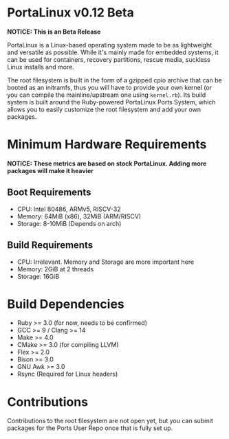 # PortaLinux v0.12 Beta

**NOTICE: This is an Beta Release**

PortaLinux is a Linux-based operating system made to be as lightweight and
versatile as possible. While it's mainly made for embedded systems, it can be
used for containers, recovery partitions, rescue media, suckless Linux installs
and more.

The root filesystem is built in the form of a gzipped cpio archive that can be
booted as an initramfs, thus you will have to provide your own kernel (or you
can compile the mainline/upstream one using `kernel.rb`). Its build system is
built around the Ruby-powered PortaLinux Ports System, which allows you to
easily customize the root filesystem and add your own packages.

# Minimum Hardware Requirements

**NOTICE: These metrics are based on stock PortaLinux. Adding more packages will make it heavier**

## Boot Requirements

- CPU: Intel 80486, ARMv5, RISCV-32
- Memory: 64MiB (x86), 32MiB (ARM/RISCV)
- Storage: 8-10MiB (Depends on arch)

## Build Requirements

- CPU: Irrelevant. Memory and Storage are more important here
- Memory: 2GiB at 2 threads
- Storage: 16GiB

# Build Dependencies

- Ruby >= 3.0 (for now, needs to be confirmed)
- GCC >= 9 / Clang >= 14
- Make >= 4.0
- CMake >= 3.0 (for compiling LLVM)
- Flex >= 2.0
- Bison >= 3.0
- GNU Awk >= 3.0
- Rsync (Required for Linux headers)

# Contributions

Contributions to the root filesystem are not open yet, but you can submit packages
for the Ports User Repo once that is fully set up.
